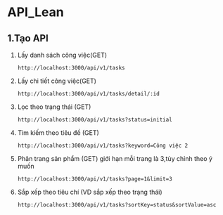 # API_Lean 
## 1.Tạo API 
  1. Lấy danh sách công việc(GET)
     
         http://localhost:3000/api/v1/tasks

  2. Lấy chi tiết công việc(GET)

         http://localhost:3000/api/v1/tasks/detail/:id
    
  3. Lọc theo trạng thái (GET)
       
         http://localhost:3000/api/v1/tasks?status=initial

  4. Tìm kiếm theo tiêu đề (GET)

         http://localhost:3000/api/v1/tasks?keyword=Công việc 2

  5. Phân trang sản phẩm (GET) giới hạn mỗi trang là 3,tùy chỉnh theo ý muốn
       
         http://localhost:3000/api/v1/tasks?page=1&limit=3

  6. Sắp xếp theo tiêu chí (VD sắp xếp theo trạng thái)

         http://localhost:3000/api/v1/tasks?sortKey=status&sortValue=asc
